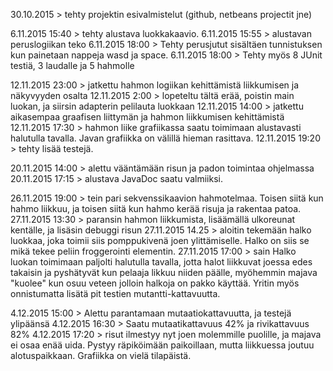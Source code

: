 30.10.2015 > tehty projektin esivalmistelut (github, netbeans projectit jne)

6.11.2015 15:40 > tehty alustava luokkakaavio.
6.11.2015 15:55 > alustavan peruslogiikan teko
6.11.2015 18:00 > Tehty perusjutut sisältäen tunnistuksen kun painetaan nappeja wasd ja space.
6.11.2015 18:00 > Tehty myös 8 JUnit testiä, 3 laudalle ja 5 hahmolle

12.11.2015 23:00 > jatkettu hahmon logiikan kehittämistä liikkumisen ja näkyvyyden osalta
12.11.2015 2:00 > lopeteltu tältä erää, poistin main luokan, ja siirsin adapterin pelilauta luokkaan
12.11.2015 14:00 > jatkettu aikasempaa graafisen liittymän ja hahmon liikkumisen kehittämistä
12.11.2015 17:30 > hahmon liike grafiikassa saatu toimimaan alustavasti halutulla tavalla. Javan grafiikka on välillä hieman rasittava.
12.11.2015 19:20 > tehty lisää testejä.

20.11.2015 14:00 > alettu vääntämään risun ja padon toimintaa ohjelmassa
20.11.2015 17:15 > alustava JavaDoc saatu valmiiksi.

26.11.2015 19:00 > tein pari sekvenssikaavion hahmotelmaa. Toisen siitä kun hahmo liikkuu, ja toisen siitä kun hahmo kerää risuja ja rakentaa patoa.
27.11.2015 13:30 > paransin hahmon liikkumista, lisäämällä ulkoreunat kentälle, ja lisäsin debuggi risun
27.11.2015 14.25 > aloitin tekemään halko luokkaa, joka toimii siis pomppukivenä joen ylittämiselle. Halko on siis se mikä tekee peliin froggerointi elementin.
27.11.2015 17:00 > sain Halko luokan toimimaan paljolti halutulla tavalla, jotta halot liikkuvat joessa edes takaisin ja pyshätyvät kun pelaaja likkuu niiden päälle, myöhemmin majava "kuolee" kun osuu veteen jolloin halkoja on pakko käyttää. Yritin myös onnistumatta lisätä pit testien mutantti-kattavuutta.

4.12.2015 15:00 > Alettu parantamaan mutaatiokattavuutta, ja testejä ylipäänsä
4.12.2015 16:30 > Saatu mutaatikattavuus 42% ja rivikattavuus 82%
4.12.2015 17:20 > risut ilmestyy nyt joen molemmille puolille, ja majava ei osaa enää uida. Pystyy räpiköimään paikoillaan, mutta liikkuessa joutuu alotuspaikkaan. Grafiikka on vielä tilapäistä.
